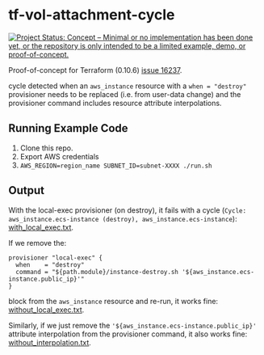 # tf-vol-attachment-cycle

[![Project Status: Concept – Minimal or no implementation has been done yet, or the repository is only intended to be a limited example, demo, or proof-of-concept.](http://www.repostatus.org/badges/latest/concept.svg)](http://www.repostatus.org/#concept)

Proof-of-concept for Terraform (0.10.6) [issue 16237](https://github.com/hashicorp/terraform/issues/16237).

cycle detected when an ``aws_instance`` resource with a ``when = "destroy"`` provisioner
needs to be replaced (i.e. from user-data change) and the provisioner command includes
resource attribute interpolations.

## Running Example Code

1. Clone this repo.
2. Export AWS credentials
3. ``AWS_REGION=region_name SUBNET_ID=subnet-XXXX ./run.sh``

## Output

With the local-exec provisioner (on destroy), it fails with a cycle
(``Cycle: aws_instance.ecs-instance (destroy), aws_instance.ecs-instance``): [with_local_exec.txt](with_local_exec.txt).

If we remove the:

```
provisioner "local-exec" {
  when    = "destroy"
  command = "${path.module}/instance-destroy.sh '${aws_instance.ecs-instance.public_ip}'"
}
```

block from the ``aws_instance`` resource and re-run, it works fine: [without_local_exec.txt](without_local_exec.txt).

Similarly, if we just remove the ``'${aws_instance.ecs-instance.public_ip}'`` attribute interpolation from the
provisioner command, it also works fine: [without_interpolation.txt](without_interpolation.txt).
